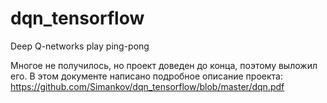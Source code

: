 # dqn_tensorflow
Deep Q-networks play ping-pong

Многое не получилось, но проект доведен до конца, поэтому выложил его. В этом документе написано подробное описание проекта: https://github.com/Simankov/dqn_tensorflow/blob/master/dqn.pdf
